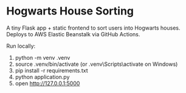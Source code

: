 # Hogwarts House Sorting

A tiny Flask app + static frontend to sort users into Hogwarts houses. Deploys to AWS Elastic Beanstalk via GitHub Actions.

Run locally:
1. python -m venv .venv
2. source .venv/bin/activate  (or .venv\Scripts\activate on Windows)
3. pip install -r requirements.txt
4. python application.py
5. open http://127.0.0.1:5000

